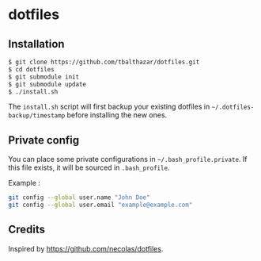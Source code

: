 # dotfiles

## Installation

```bash
$ git clone https://github.com/tbalthazar/dotfiles.git
$ cd dotfiles
$ git submodule init
$ git submodule update
$ ./install.sh
```

The `install.sh` script will first backup your existing dotfiles in `~/.dotfiles-backup/timestamp` before installing the new ones.

## Private config

You can place some private configurations in `~/.bash_profile.private`. If this file exists, it will be sourced in `.bash_profile`.

Example :
```bash
git config --global user.name "John Doe"
git config --global user.email "example@example.com"
```

## Credits

Inspired by https://github.com/necolas/dotfiles.
